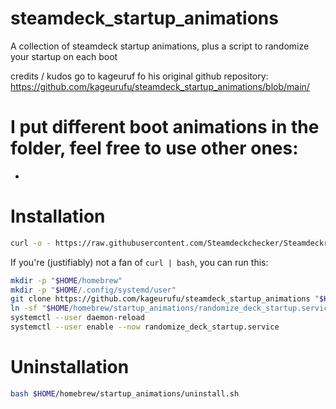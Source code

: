 # steamdeck_startup_animations
A collection of steamdeck startup animations, plus a script to randomize your startup on each boot

credits / kudos go to kageuruf fo his original github repository:
https://github.com/kageurufu/steamdeck_startup_animations/blob/main/

# I put different boot animations in the folder, feel free to use other ones:

* 

# Installation

```sh
curl -o - https://raw.githubusercontent.com/Steamdeckchecker/Steamdeckrandomizeboot/main/install.sh | bash -
```

If you're (justifiably) not a fan of `curl | bash`, you can run this:

```sh
mkdir -p "$HOME/homebrew"
mkdir -p "$HOME/.config/systemd/user"
git clone https://github.com/kageurufu/steamdeck_startup_animations "$HOME/homebrew/startup_animations"
ln -sf "$HOME/homebrew/startup_animations/randomize_deck_startup.service" "$HOME/.config/systemd/user/randomize_deck_startup.service"
systemctl --user daemon-reload
systemctl --user enable --now randomize_deck_startup.service
```

# Uninstallation

```sh
bash $HOME/homebrew/startup_animations/uninstall.sh
